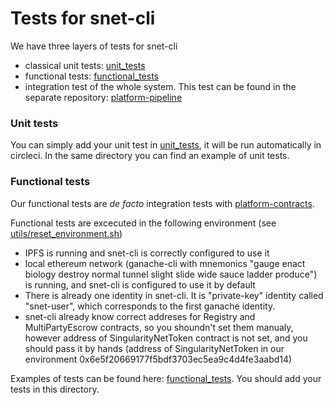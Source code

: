 # Tests for snet-cli

We have three layers of tests for snet-cli 
* classical unit tests: [unit_tests](unit_tests)
* functional tests: [functional_tests](functional_tests)
* integration test of the whole system. This test can be found in the
separate repository: [platform-pipeline](https://github.com/singnet/platform-pipeline)


### Unit tests

You can simply add your unit test in [unit_tests](unit_tests), it will be run
automatically in circleci. In the same directory you can find an
example of unit tests. 

### Functional tests

Our functional tests are *de facto* integration tests with
[platform-contracts](https://github.com/singnet/platform-contracts). 

Functional tests are excecuted in the following environment (see [utils/reset_environment.sh](utils/reset_environment.sh))

* IPFS is running and snet-cli is correctly configured to use it
* local ethereum network (ganache-cli with mnemonics "gauge enact biology destroy normal tunnel
slight slide wide sauce ladder produce") is running, and snet-cli is
configured to use it by default
* There is already one identity in snet-cli. It is "private-key" identity
called "snet-user", which corresponds to the first ganache identity.
* snet-cli already know correct addreses for Registry and MultiPartyEscrow contracts, so you shoundn't set them manualy, however address of SingularityNetToken contract is not set, and you should pass it by hands (address of SingularityNetToken in our environment  0x6e5f20669177f5bdf3703ec5ea9c4d4fe3aabd14)

Examples of tests can be found here: [functional_tests](functional_tests). You should add your tests in
this directory.
